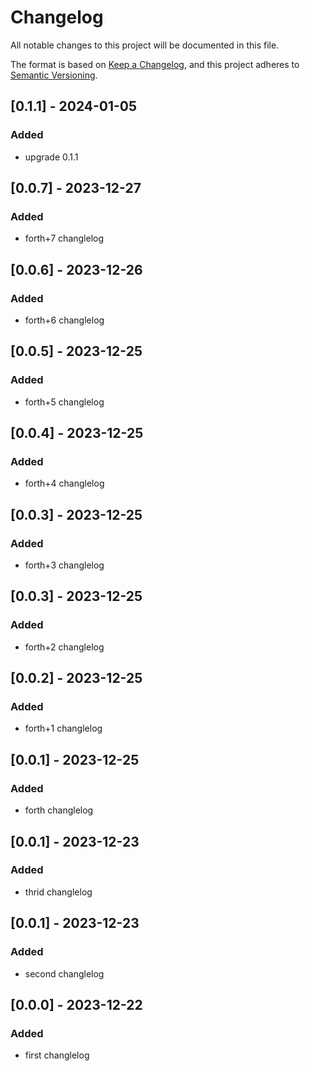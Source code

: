 # Changelog

All notable changes to this project will be documented in this file.

The format is based on [Keep a Changelog](https://keepachangelog.com/en/1.0.0/),
and this project adheres to [Semantic Versioning](https://semver.org/spec/v2.0.0.html).

## [0.1.1] - 2024-01-05

### Added

- upgrade 0.1.1

## [0.0.7] - 2023-12-27

### Added

- forth+7 changlelog












## [0.0.6] - 2023-12-26

### Added

- forth+6 changlelog

## [0.0.5] - 2023-12-25

### Added

- forth+5 changlelog

## [0.0.4] - 2023-12-25

### Added

- forth+4 changlelog

## [0.0.3] - 2023-12-25

### Added

- forth+3 changlelog

## [0.0.3] - 2023-12-25

### Added

- forth+2 changlelog

## [0.0.2] - 2023-12-25

### Added

- forth+1 changlelog

## [0.0.1] - 2023-12-25

### Added

- forth changlelog

## [0.0.1] - 2023-12-23

### Added

- thrid changlelog

## [0.0.1] - 2023-12-23

### Added

- second changlelog

## [0.0.0] - 2023-12-22

### Added

- first changlelog
